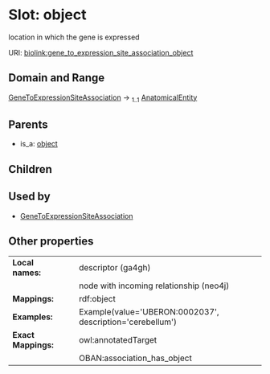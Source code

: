
# Slot: object


location in which the gene is expressed

URI: [biolink:gene_to_expression_site_association_object](https://w3id.org/biolink/gene_to_expression_site_association_object)


## Domain and Range

[GeneToExpressionSiteAssociation](GeneToExpressionSiteAssociation.md) &#8594;  <sub>1..1</sub> [AnatomicalEntity](AnatomicalEntity.md)

## Parents

 *  is_a: [object](object.md)

## Children


## Used by

 * [GeneToExpressionSiteAssociation](GeneToExpressionSiteAssociation.md)

## Other properties

|  |  |  |
| --- | --- | --- |
| **Local names:** | | descriptor (ga4gh) |
|  | | node with incoming relationship (neo4j) |
| **Mappings:** | | rdf:object |
| **Examples:** | | Example(value='UBERON:0002037', description='cerebellum') |
| **Exact Mappings:** | | owl:annotatedTarget |
|  | | OBAN:association_has_object |

